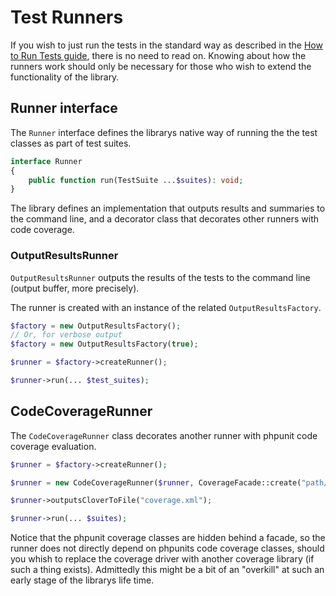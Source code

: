 Test Runners
============

If you wish to just run the tests in the standard way as described in the 
[How to Run Tests guide](how-to-run-tests.md), there is no need to read on. Knowing about how
 the runners work should only be necessary for those who wish to extend
the functionality of the library.

## Runner interface
The `Runner` interface defines the librarys native way of running 
the the test classes as part of test suites.

```php
interface Runner
{
    public function run(TestSuite ...$suites): void;
}
```

The library defines an implementation that outputs results and summaries
to the command line, and a decorator class that decorates other runners
with code coverage.

### OutputResultsRunner

`OutputResultsRunner` outputs the results of the tests to the 
command line (output buffer, more precisely).

The runner is created with an instance of the related `OutputResultsFactory`.

```php
$factory = new OutputResultsFactory();
// Or, for verbose output
$factory = new OutputResultsFactory(true);

$runner = $factory->createRunner();

$runner->run(... $test_suites);
```

## CodeCoverageRunner
The `CodeCoverageRunner` class decorates another runner with phpunit code coverage evaluation.

```php
$runner = $factory->createRunner();

$runner = new CodeCoverageRunner($runner, CoverageFacade::create("path/to/cover"));

$runner->outputsCloverToFile("coverage.xml");

$runner->run(... $suites);
```

Notice that the phpunit coverage classes are hidden behind a facade, so the runner does not
directly depend on phpunits code coverage classes, should you whish to replace the coverage
driver with another coverage library (if such a thing exists). 
Admittedly this might be a bit of an "overkill" at such an early stage of the librarys life time.